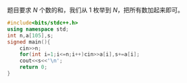 题目要求 $N$ 个数的和，我们从 $1$ 枚举到 $N$，把所有数加起来即可。

```cpp
#include<bits/stdc++.h>
using namespace std;
int n,a[105],s;
signed main(){
    cin>>n;
    for(int i=1;i<=n;i++)cin>>a[i],s+=a[i];
    cout<<s<<'\n';
    return 0;
}
```

